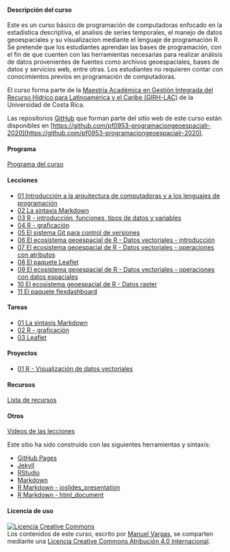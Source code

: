 #### Descripción del curso
Este es un curso básico de programación de computadoras enfocado en la estadistica descriptiva, el analisis de series temporales, el manejo de datos geoespaciales y su visualizacion mediante el lenguaje de programación R. Se pretende que los estudiantes aprendan las bases de programación, con el fin de que cuenten con las herramientas necesarias para realizar análisis de datos provenientes de fuentes como archivos geoespaciales, bases de datos y servicios web, entre otras. Los estudiantes no requieren contar con conocimientos previos en programación de computadoras.

El curso forma parte de la [Maestría Académica en Gestión Integrada del Recurso Hídrico para Latinoamérica y el Caribe (GIRH-LAC)](https://oacg.fcs.ucr.ac.cr/maestria/) de la Universidad de Costa Rica.

Las repositorios [GitHub](https://github.com/) que forman parte del sitio web de este curso están disponibles en [https://github.com/pf0953-programaciongeoespacialr-2020](https://github.com/pf0953-programaciongeoespacialr-2020).

#### Programa
[Programa del curso](https://github.com/pf0953-programaciongeoespacialr-2020/programa-curso/blob/master/PF-0953-Programaci%C3%B3n_geoespacial_R_Programa_curso-2020.pdf)

#### Lecciones
* [01 Introducción a la arquitectura de computadoras y a los lenguajes de programación](https://pf0953-programaciongeoespacialr-2020.github.io/leccion-01-introduccion/)
* [02 La sintaxis Markdown](https://pf0953-programaciongeoespacialr-2020.github.io/leccion-02-markdown/)
* [03 R - introducción, funciones, tipos de datos y variables](https://pf0953-programaciongeoespacialr-2020.github.io/leccion-03-r-introduccion-funciones-tipos-variables/)
* [04 R - graficación](https://pf0953-programaciongeoespacialr-2020.github.io/leccion-04-r-graficacion/)
* [05 El sistema Git para control de versiones](https://pf0953-programaciongeoespacialr-2020.github.io/leccion-05-git/)
* [06 El ecosistema geoespacial de R - Datos vectoriales - introducción](https://pf0953-programaciongeoespacialr-2020.github.io/leccion-06-r-datos-vectoriales-introduccion/)
* [07 El ecosistema geoespacial de R - Datos vectoriales - operaciones con atributos](https://pf0953-programaciongeoespacialr-2020.github.io/leccion-07-r-datos-vectoriales-atributos/)
* [08 El paquete Leaflet](https://pf0953-programaciongeoespacialr-2020.github.io/leccion-08-r-leaflet/)
* [09 El ecosistema geoespacial de R - Datos vectoriales - operaciones con datos espaciales](https://pf0953-programaciongeoespacialr-2020.github.io/leccion-09-r-datos-vectoriales-operaciones-espaciales/)
* [10 El ecosistema geoespacial de R - Datos raster](https://pf0953-programaciongeoespacialr-2020.github.io/leccion-10-r-datos-raster/)
* [11 El paquete flexdashboard](https://pf0953-programaciongeoespacialr-2020.github.io/leccion-11-r-flexdashboard/)
    
#### Tareas
* [01 La sintaxis Markdown](https://pf0953-programaciongeoespacialr-2020.github.io/tarea-01-markdown/)
* [02 R - graficación](https://pf0953-programaciongeoespacialr-2020.github.io/tarea-02-r-graficacion/)
* [03 Leaflet](https://pf0953-programaciongeoespacialr-2020.github.io/tarea-03-leaflet/)

#### Proyectos
* [01 R - Visualización de datos vectoriales](https://pf0953-programaciongeoespacialr-2020.github.io/proyecto-01-r-datos-vectoriales-visualizacion/)

#### Recursos
[Lista de recursos](https://pf0953-programaciongeoespacialr-2020.github.io/recursos/)

#### Otros
[Videos de las lecciones](https://www.youtube.com/playlist?list=PL1gEgLSwAJeIQbvxYgjG5_6Q21f6UOw5M)

Este sitio ha sido construído con las siguientes herramientas y sintaxis:

- [GitHub Pages](https://pages.github.com/)
- [Jekyll](https://jekyllrb.com/)
- [RStudio](https://rstudio.com/)
- [Markdown](https://daringfireball.net/projects/markdown/)
- [R Markdown - ioslides_presentation](https://bookdown.org/yihui/rmarkdown/ioslides-presentation.html)
- [R Markdown - html_document](https://bookdown.org/yihui/rmarkdown/html-document.html)

#### Licencia de uso
<a rel="license" href="http://creativecommons.org/licenses/by/4.0/"><img alt="Licencia Creative Commons" style="border-width:0" src="https://i.creativecommons.org/l/by/4.0/88x31.png" /></a><br /><span xmlns:dct="http://purl.org/dc/terms/" property="dct:title">Los contenidos de este curso</span>, escrito por <a xmlns:cc="http://creativecommons.org/ns#" href="https://github.com/mfvargas" property="cc:attributionName" rel="cc:attributionURL">Manuel Vargas</a>, se comparten mediante una <a rel="license" href="http://creativecommons.org/licenses/by/4.0/">Licencia Creative Commons Atribución 4.0 Internacional</a>.
